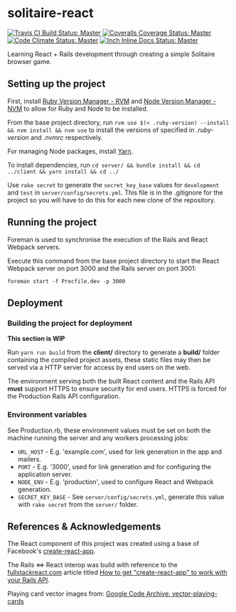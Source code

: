 # solitaire-react

[![Travis CI Build Status: Master](https://travis-ci.org/patferguson/solitaire-react.svg?branch=master "Build status: master")](https://travis-ci.org/patferguson/solitaire-react)
[![Coveralls Coverage Status: Master](https://coveralls.io/repos/github/patferguson/solitaire-react/badge.svg?branch=master "Coverage status: master")](https://coveralls.io/github/patferguson/solitaire-react/)
[![Code Climate Status: Master](https://codeclimate.com/github/patferguson/solitaire-react/badges/gpa.svg)](https://codeclimate.com/github/patferguson/solitaire-react)
[![Inch Inline Docs Status: Master](https://inch-ci.org/github/patferguson/solitaire-react.svg?branch=master)](http://inch-ci.org/github/patferguson/solitaire-react)

Learning React + Rails development through creating a simple Solitaire browser game.

## Setting up the project
First, install [Ruby Version Manager - RVM](https://rvm.io/) and [Node Version Manager - NVM](https://github.com/creationix/nvm) to allow for Ruby and Node to be installed.

From the base project directory, run `rvm use $(< .ruby-version) --install && nvm install && nvm use` to install the versions of specified in *.ruby-version* and *.nvmrc* respectively.

For managing Node packages, install [Yarn](https://yarnpkg.com/).

To install dependencies, run `cd server/ && bundle install && cd ../client && yarn install && cd ../`

Use `rake secret` to generate the `secret_key_base` values for `development` and `test` in `server/config/secrets.yml`. This file is in the .gitignore for the project so you will have to do this for each new clone of the repository.

## Running the project
Foreman is used to synchronise the execution of the Rails and React Webpack servers.

Execute this command from the base project directory to start the React Webpack server on port 3000 and the Rails server on port 3001:

`foreman start -f Procfile.dev -p 3000`

## Deployment
### Building the project for deployment

**This section is WIP**

Run `yarn run build` from the **client/** directory to generate a **build/** folder containing the compiled project assets, these static files may then be served via a HTTP server for access by end users on the web.

The environment serving both the built React content and the Rails API **must** support HTTPS to ensure security for end users. HTTPS is forced for the Production Rails API configuration.

### Environment variables
See Production.rb, these environment values must be set on both the machine running the server and any workers processing jobs:

* `URL_HOST` - E.g. 'example.com', used for link generation in the app and mailers.
* `PORT` - E.g. '3000', used for link generation and for configuring the application server.
* `NODE_ENV` - E.g. 'production', used to configure React and Webpack generation.
* `SECRET_KEY_BASE` - See `server/config/secrets.yml`, generate this value with `rake secret` from the `server/` folder.

## References & Acknowledgements
The React component of this project was created using a base of Facebook's [create-react-app](https://github.com/facebookincubator/create-react-app).

The Rails <=> React interop was build with reference to the [fullstackreact.com](https://www.fullstackreact.com) article titled [How to get "create-react-app" to work with your Rails API](https://www.fullstackreact.com/articles/how-to-get-create-react-app-to-work-with-your-rails-api/).

Playing card vector images from: [Google Code Archive: vector-playing-cards](https://code.google.com/archive/p/vector-playing-cards/)
